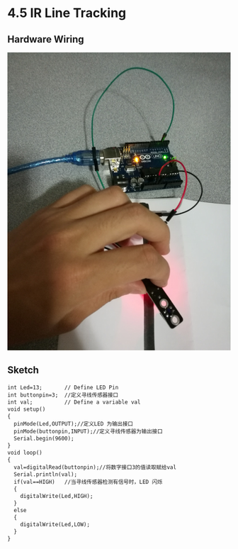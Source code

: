 # 4.5 IR Line Tracking

## Hardware Wiring
![Image](../../Examples/sensor-kit-for-arduino/029_ir_linetracking.jpg)

## Sketch
```
int Led=13;       // Define LED Pin
int buttonpin=3;  //定义寻线传感器接口
int val;          // Define a variable val
void setup()
{
  pinMode(Led,OUTPUT);//定义LED 为输出接口
  pinMode(buttonpin,INPUT);//定义寻线传感器为输出接口
  Serial.begin(9600);
}
void loop()
{
  val=digitalRead(buttonpin);//将数字接口3的值读取赋给val
  Serial.println(val);
  if(val==HIGH)   //当寻线传感器检测有信号时，LED 闪烁
  {
    digitalWrite(Led,HIGH);
  }
  else
  {
    digitalWrite(Led,LOW);
  }
}
```